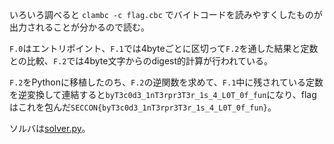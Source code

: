 いろいろ調べると `clambc -c flag.cbc` でバイトコードを読みやすくしたものが出力されることが分かるので読む。

`F.0`はエントリポイント、`F.1`では4byteごとに区切って`F.2`を通した結果と定数との比較、`F.2`では4byte文字からのdigest的計算が行われている。

`F.2`をPythonに移植したのち、`F.2`の逆関数を求めて、`F.1`中に残されている定数を逆変換して連結すると`byT3c0d3_1nT3rpr3T3r_1s_4_L0T_0f_fun`になり、flagはこれを包んだ`SECCON{byT3c0d3_1nT3rpr3T3r_1s_4_L0T_0f_fun}`。

ソルバは[solver.py](solver.py)。


